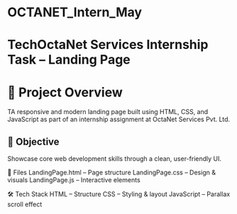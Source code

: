 # OCTANET_Intern_May
# TechOctaNet Services Internship Task – Landing Page

# 📌 Project Overview
TA responsive and modern landing page built using HTML, CSS, and JavaScript as part of an internship assignment at OctaNet Services Pvt. Ltd.


## 🎯 Objective
Showcase core web development skills through a clean, user-friendly UI.


📁 Files
LandingPage.html – Page structure
LandingPage.css – Design & visuals
LandingPage.js – Interactive elements


🛠 Tech Stack
HTML – Structure
CSS – Styling & layout
JavaScript – Parallax scroll effect

